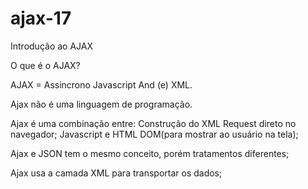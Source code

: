 # ajax-17
Introdução ao AJAX

O que é o AJAX?

AJAX = Assincrono Javascript And (e) XML.

Ajax não é uma linguagem de programação.

Ajax é uma combinação entre:
Construção do XML Request direto no navegador;
Javascript e HTML DOM(para mostrar ao usuário na tela);

Ajax e JSON tem o mesmo conceito, porém tratamentos diferentes;

Ajax usa a camada XML para transportar os dados;

